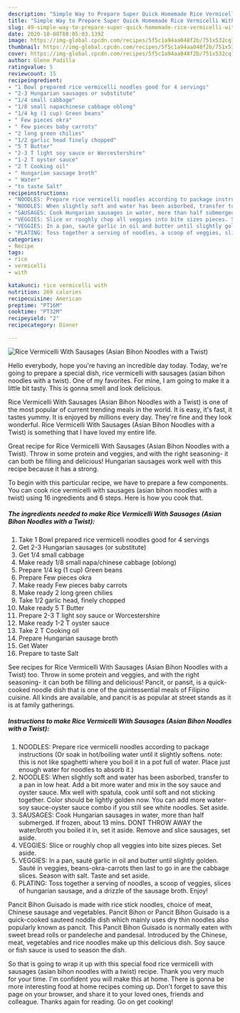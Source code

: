 ```yaml
---
description: "Simple Way to Prepare Super Quick Homemade Rice Vermicelli With Sausages (Asian Bihon Noodles with a Twist)"
title: "Simple Way to Prepare Super Quick Homemade Rice Vermicelli With Sausages (Asian Bihon Noodles with a Twist)"
slug: 49-simple-way-to-prepare-super-quick-homemade-rice-vermicelli-with-sausages-asian-bihon-noodles-with-a-twist
date: 2020-10-08T08:05:03.139Z
image: https://img-global.cpcdn.com/recipes/5f5c1a94aa048f2b/751x532cq70/rice-vermicelli-with-sausages-asian-bihon-noodles-with-a-twist-recipe-main-photo.jpg
thumbnail: https://img-global.cpcdn.com/recipes/5f5c1a94aa048f2b/751x532cq70/rice-vermicelli-with-sausages-asian-bihon-noodles-with-a-twist-recipe-main-photo.jpg
cover: https://img-global.cpcdn.com/recipes/5f5c1a94aa048f2b/751x532cq70/rice-vermicelli-with-sausages-asian-bihon-noodles-with-a-twist-recipe-main-photo.jpg
author: Glenn Padilla
ratingvalue: 5
reviewcount: 15
recipeingredient:
- "1 Bowl prepared rice vermicelli noodles good for 4 servings"
- "2-3 Hungarian sausages or substitute"
- "1/4 small cabbage"
- "1/8 small napachinese cabbage oblong"
- "1/4 kg (1 cup) Green beans"
- " Few pieces okra"
- " Few pieces baby carrots"
- "2 long green chilies"
- "1/2 garlic head finely chopped"
- "5 T Butter"
- "2-3 T light soy sauce or Worcestershire"
- "1-2 T oyster sauce"
- "2 T Cooking oil"
- " Hungarian sausage broth"
- " Water"
- "to taste Salt"
recipeinstructions:
- "NOODLES: Prepare rice vermicelli noodles according to package instructions (Or soak in hot/boiling water until it slightly softens. note: this is not like spaghetti where you boil it in a pot full of water. Place just enough water for noodles to absorb it.)"
- "NOODLES: When slightly soft and water has been asborbed, transfer to a pan in low heat. Add a bit more water and mix in the soy sauce and oyster sauce. Mix well with spatula, cook until soft and not sticking together. Color should be lightly golden now. You can add more water-soy sauce-oyster sauce combo if you still see white noodles. Set aside."
- "SAUSAGES: Cook Hungarian sausages in water, more than half submerged. If frozen, about 13 mins. DONT THROW AWAY the water/broth you boiled it in, set it aside. Remove and slice sausages, set aside."
- "VEGGIES: Slice or roughly chop all veggies into bite sizes pieces. Set aside."
- "VEGGIES: In a pan, sauté garlic in oil and butter until slightly golden. Sauté in veggies, beans-okra-carrots then last to go in are the cabbage slices. Season with salt. Taste and set aside."
- "PLATING: Toss together a serving of noodles, a scoop of veggies, slices of hungarian sausage, and a drizzle of the sausage broth. Enjoy!"
categories:
- Recipe
tags:
- rice
- vermicelli
- with

katakunci: rice vermicelli with 
nutrition: 269 calories
recipecuisine: American
preptime: "PT16M"
cooktime: "PT32M"
recipeyield: "2"
recipecategory: Dinner

---
```



![Rice Vermicelli With Sausages (Asian Bihon Noodles with a Twist)](https://img-global.cpcdn.com/recipes/5f5c1a94aa048f2b/751x532cq70/rice-vermicelli-with-sausages-asian-bihon-noodles-with-a-twist-recipe-main-photo.jpg)

Hello everybody, hope you're having an incredible day today. Today, we're going to prepare a special dish, rice vermicelli with sausages (asian bihon noodles with a twist). One of my favorites. For mine, I am going to make it a little bit tasty. This is gonna smell and look delicious.

Rice Vermicelli With Sausages (Asian Bihon Noodles with a Twist) is one of the most popular of current trending meals in the world. It is easy, it's fast, it tastes yummy. It is enjoyed by millions every day. They're fine and they look wonderful. Rice Vermicelli With Sausages (Asian Bihon Noodles with a Twist) is something that I have loved my entire life.

Great recipe for Rice Vermicelli With Sausages (Asian Bihon Noodles with a Twist). Throw in some protein and veggies, and with the right seasoning- it can both be filling and delicious! Hungarian sausages work well with this recipe because it has a strong.


To begin with this particular recipe, we have to prepare a few components. You can cook rice vermicelli with sausages (asian bihon noodles with a twist) using 16 ingredients and 6 steps. Here is how you cook that.

<!--inarticleads1-->

##### The ingredients needed to make Rice Vermicelli With Sausages (Asian Bihon Noodles with a Twist):

1. Take 1 Bowl prepared rice vermicelli noodles good for 4 servings
1. Get 2-3 Hungarian sausages (or substitute)
1. Get 1/4 small cabbage
1. Make ready 1/8 small napa/chinese cabbage (oblong)
1. Prepare 1/4 kg (1 cup) Green beans
1. Prepare  Few pieces okra
1. Make ready  Few pieces baby carrots
1. Make ready 2 long green chilies
1. Take 1/2 garlic head, finely chopped
1. Make ready 5 T Butter
1. Prepare 2-3 T light soy sauce or Worcestershire
1. Make ready 1-2 T oyster sauce
1. Take 2 T Cooking oil
1. Prepare  Hungarian sausage broth
1. Get  Water
1. Prepare to taste Salt


See recipes for Rice Vermicelli With Sausages (Asian Bihon Noodles with a Twist) too. Throw in some protein and veggies, and with the right seasoning- it can both be filling and delicious! Pancit, or pansit, is a quick-cooked noodle dish that is one of the quintessential meals of Filipino cuisine. All kinds are available, and pancit is as popular at street stands as it is at family gatherings. 

<!--inarticleads2-->

##### Instructions to make Rice Vermicelli With Sausages (Asian Bihon Noodles with a Twist):

1. NOODLES: Prepare rice vermicelli noodles according to package instructions (Or soak in hot/boiling water until it slightly softens. note: this is not like spaghetti where you boil it in a pot full of water. Place just enough water for noodles to absorb it.)
1. NOODLES: When slightly soft and water has been asborbed, transfer to a pan in low heat. Add a bit more water and mix in the soy sauce and oyster sauce. Mix well with spatula, cook until soft and not sticking together. Color should be lightly golden now. You can add more water-soy sauce-oyster sauce combo if you still see white noodles. Set aside.
1. SAUSAGES: Cook Hungarian sausages in water, more than half submerged. If frozen, about 13 mins. DONT THROW AWAY the water/broth you boiled it in, set it aside. Remove and slice sausages, set aside.
1. VEGGIES: Slice or roughly chop all veggies into bite sizes pieces. Set aside.
1. VEGGIES: In a pan, sauté garlic in oil and butter until slightly golden. Sauté in veggies, beans-okra-carrots then last to go in are the cabbage slices. Season with salt. Taste and set aside.
1. PLATING: Toss together a serving of noodles, a scoop of veggies, slices of hungarian sausage, and a drizzle of the sausage broth. Enjoy!


Pancit Bihon Guisado is made with rice stick noodles, choice of meat, Chinese sausage and vegetables. Pancit Bihon or Pancit Bihon Guisado is a quick-cooked sauteed noddle dish which mainly uses dry thin noodles also popularly known as pancit. This Pancit Bihon Guisado is normally eaten with sweet bread rolls or pandeleche and pandesal. Introduced by the Chinese, meat, vegetables and rice noodles make up this delicious dish. Soy sauce or fish sauce is used to season the dish. 

So that is going to wrap it up with this special food rice vermicelli with sausages (asian bihon noodles with a twist) recipe. Thank you very much for your time. I'm confident you will make this at home. There is gonna be more interesting food at home recipes coming up. Don't forget to save this page on your browser, and share it to your loved ones, friends and colleague. Thanks again for reading. Go on get cooking!
